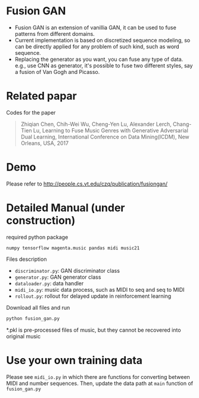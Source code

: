 # Fusion GAN
- Fusion GAN is an extension of vanillia GAN, it can be used to fuse patterns from different domains. 
- Current implementation is based on discretized sequence modeling, so can be directly applied for any problem of such kind, such as word sequence.
- Replacing the generator as you want, you can fuse any type of data. e.g., use CNN as generator, it's possible to fuse two different styles, say a fusion of Van Gogh and Picasso.

# Related papar
Codes for the paper 
> Zhiqian Chen, Chih-Wei Wu, Cheng-Yen Lu, Alexander Lerch, Chang-Tien Lu, Learning to Fuse Music Genres with Generative Adversarial Dual Learning, International Conference on Data Mining(ICDM), New Orleans, USA, 2017

# Demo
Please refer to http://people.cs.vt.edu/czq/publication/fusiongan/

# Detailed Manual (under construction)
required python package
```
numpy tensorflow magenta.music pandas midi music21 
```

Files description
- `discriminator.py`: GAN discriminator class
- `generator.py`: GAN generator class
- `dataloader.py`: data handler
- `midi_io.py`: music data process, such as MIDI to seq and seq to MIDI
- `rollout.py`: rollout for delayed update in reinforcement learning

Download all files and run

```python 
python fusion_gan.py

```

*.pkl is pre-processed files of music, but they cannot be recovered into original music

# Use your own training data
Please see `midi_io.py` in which there are functions for converting between MIDI and number sequences. 
Then, update the data path at `main` function of `fusion_gan.py`
